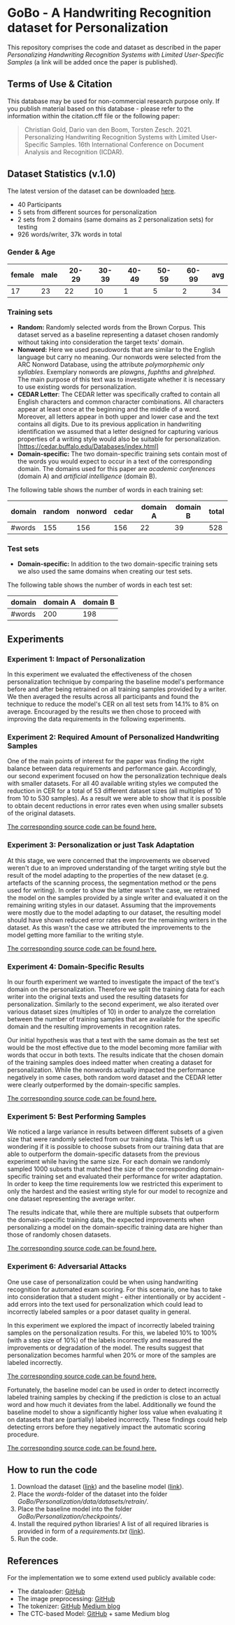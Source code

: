# GoBo - A Handwriting Recognition dataset for Personalization

This repository comprises the code and dataset as described in the paper *Personalizing Handwriting Recognition Systems with Limited User-Specific Samples* (a link will be added once the paper is published).

## Terms of Use & Citation
This database may be used for non-commercial research purpose only. 
If you publish material based on this database - please refer to the information within the citation.cff file or the following paper:

> Christian Gold, Dario van den Boom, Torsten Zesch. 2021. Personalizing Handwriting Recognition Systems with Limited User-Specific Samples. 16th International Conference on Document Analysis and Recognition (ICDAR).

## Dataset Statistics (v.1.0)
The latest version of the dataset can be downloaded [here](https://www.ltl.uni-due.de/content/6-software/gobo_v1-0.zip).

* 40 Participants
* 5 sets from different sources for personalization 
* 2 sets from 2 domains (same domains as 2 personalization sets) for testing
* 926 words/writer, 37k words in total

### Gender & Age

| female | male | 20-29 | 30-39 | 40-49 | 50-59 | 60-99 | avg |
| ------ | ---- | ----- | ----- | ----- | ----- | ----- | --- |
|     17 |   23 |    22 |    10 |     1 |     5 |     2 |  34 |

### Training sets

* **Random:** Randomly selected words from the Brown Corpus. This dataset served as a baseline representing a dataset chosen randomly without taking into consideration the target texts' domain.
* **Nonword:** Here we used pseudowords that are similar to the English language but carry no meaning. Our nonwords were selected from the ARC Nonword Database, using the attribute *polymorphemic only syllables*. Exemplary nonwords are *plawgns*, *fuphths* and *ghrelphed*. The main purpose of this text was to investigate whether it is necessary to use existing words for personalization.
* **CEDAR Letter**: The CEDAR letter was specifically crafted to contain all English characters and common character combinations. All characters appear at least once at the beginning and the middle of a word. Moreover, all letters appear in both upper and lower case and the text contains all digits. Due to its previous application in handwriting identification we assumed that a letter designed for capturing various properties of a writing style would also be suitable for personalization. [https://cedar.buffalo.edu/Databases/index.html]
* **Domain-specific:** The two domain-specific training sets contain most of the words you would expect to occur in a text of the corresponding domain. The domains used for this paper are *academic conferences* (domain A) and *artificial intelligence* (domain B).

The following table shows the number of words in each training set:

| domain | random | nonword | cedar | domain A | domain B | total |
| ------ | ------ | ------- | ----- | -------- | -------- | ----- |
| #words | 155    | 156     | 156   | 22       | 39       | 528   |

### Test sets

* **Domain-specific:** In addition to the two domain-specific training sets we also used the same domains when creating our test sets.

The following table shows the number of words in each test set:

| domain | domain A | domain B |
| ------ | -------- | -------- |
| #words | 200      | 198      |

## Experiments

### Experiment 1: Impact of Personalization

In this experiment we evaluated the effectiveness of the chosen personalization technique by comparing the baseline model's performance before and after being retrained on all training samples provided by a writer. We then averaged the results across all participants and found the technique to reduce the model's CER on all test sets from 14.1% to 8% on average. Encouraged by the results we then chose to proceed with improving the data requirements in the following experiments.

### Experiment 2: Required Amount of Personalized Handwriting Samples

One of the main points of interest for the paper was finding the right balance between data requirements and performance gain. Accordingly, our second experiment focused on how the personalization technique deals with smaller datasets. For all 40 available writing styles we computed the reduction in CER for a total of 53 different dataset sizes (all multiples of 10 from 10 to 530 samples). As a result we were able to show that it is possible to obtain decent reductions in error rates even when using smaller subsets of the original datasets.

[The corresponding source code can be found here.](https://github.com/ltl-ude/GoBo/blob/main/Personalization/src/experiment0.py)

### Experiment 3: Personalization or just Task Adaptation

At this stage, we were concerned that the improvements we observed weren't due to an improved understanding of the target writing style but the result of the model
adapting to the properties of the new dataset (e.g. artefacts of the scanning process, the segmentation method or the pens used for writing). In order to show the latter wasn't the case, we retrained the model on the samples provided by a single writer and evaluated it on the remaining writing styles in our dataset. Assuming that the improvements were mostly due to the model adapting to our dataset, the resulting model should have shown reduced error rates even for the remaining writers in the dataset. As this wasn't the case we attributed the improvements to the model getting more familiar to the writing style.

[The corresponding source code can be found here.](https://github.com/ltl-ude/GoBo/blob/main/Personalization/src/experiment3.py)

### Experiment 4: Domain-Specific Results

In our fourth experiment we wanted to investigate the impact of the text's domain on the personalization. Therefore we split the training data for each writer into the original texts and used the resulting datasets for personalization. Similarly to the second experiment, we also iterated over various dataset sizes (multiples of 10) in order to analyze the correlation between the number of training samples that are available for the specific domain and the resulting improvements in recognition rates.

Our initial hypothesis was that a text with the same domain as the test set would be the most effective due to the model becoming more familiar with words that occur in both texts. The results indicate that the chosen domain of the training samples does indeed matter when creating a dataset for personalization. While the nonwords actually impacted the performance negatively in some cases, both random word dataset and the CEDAR letter were clearly outperformed by the domain-specific samples.

[The corresponding source code can be found here.](https://github.com/ltl-ude/GoBo/blob/main/Personalization/src/experiment5.py)

### Experiment 5: Best Performing Samples

We noticed a large variance in results between different subsets of a given size that were randomly selected from our training data. This left us wondering if it is possible to choose subsets from our training data that are able to outperform the domain-specific datasets from the previous experiment while having the same size. For each domain we randomly sampled 1000 subsets that matched the size of the corresponding domain-specific training set and evaluated their performance for writer adaptation. In order to keep the time requirements low we restricted this experiment to only the hardest and the easiest writing style for our model to recognize and one dataset representing the average writer.

The results indicate that, while there are multiple subsets that outperform the domain-specific training data, the expected improvements when personalizing a model on the domain-specific training data are higher than those of randomly chosen datasets.

[The corresponding source code can be found here.](https://github.com/ltl-ude/GoBo/blob/main/Personalization/src/experiment12.py)

### Experiment 6: Adversarial Attacks

One use case of personalization could be when using handwriting recognition for automated exam scoring. For this scenario, one has to take into consideration that a student might - either intentionally or by accident - add errors into the text used for personalization which could lead to incorrectly labeled samples or a poor dataset quality in general.

In this experiment we explored the impact of incorrectly labeled training samples on the personalization results. For this, we labeled 10% to 100% (with a step size of 10%) of the labels incorrectly and measured the improvements or degradation of the model. The results suggest that personalization becomes harmful when 20% or more of the samples are labeled incorrectly.

[The corresponding source code can be found here.](https://github.com/ltl-ude/GoBo/blob/main/Personalization/src/experiment7.py)

Fortunately, the baseline model can be used in order to detect incorrectly labeled training samples by checking if the prediction is close to an actual word and how much it deviates from the label. Additionally we found the baseline model to show a significantly higher loss value when evaluating it on datasets that are (partially) labeled incorrectly. These findings could help detecting errors before they negatively impact the automatic scoring procedure.

[The corresponding source code can be found here.](https://github.com/ltl-ude/GoBo/blob/main/Personalization/src/experiment8.py)

## How to run the code

1. Download the dataset ([link](https://www.ltl.uni-due.de/content/6-software/gobo_v1-0.zip)) and the baseline model ([link](https://www.ltl.uni-due.de/content/6-software/gobo_baselinemodel.hdf5)).
2. Place the *words*-folder of the dataset into the folder *GoBo/Personalization/data/datasets/retrain/*.
3. Place the baseline model into the folder *GoBo/Personalization/checkpoints/*.
4. Install the required python libraries! A list of all required libraries is provided in form of a *requirements.txt* ([link](https://github.com/ltl-ude/GoBo/blob/main/requirements.txt)).
5. Run the code.

## References

For the implementation we to some extend used publicly available code:

- The dataloader: [GitHub](https://github.com/githubharald/SimpleHTR/blob/master/src/dataloader_iam.py)
- The image preprocessing: [GitHub](https://github.com/githubharald/SimpleHTR/blob/master/src/preprocessor.py)
- The tokenizer: [GitHub](https://github.com/arthurflor23/handwritten-text-recognition/blob/master/src/data/generator.py) [Medium blog](https://medium.com/@arthurflor23/handwritten-text-recognition-using-tensorflow-2-0-f4352b7afe16)
- The CTC-based Model: [GitHub](https://github.com/arthurflor23/handwritten-text-recognition/blob/master/src/network/model.py) + same Medium blog
